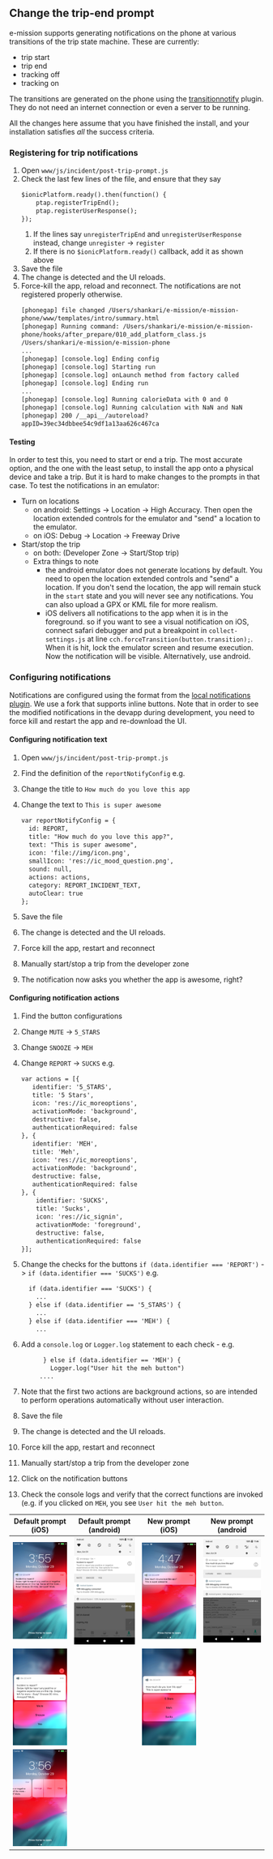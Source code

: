 Change the trip-end prompt
---

e-mission supports generating notifications on the phone at various transitions of the trip state machine. These are currently:
- trip start
- trip end
- tracking off
- tracking on

The transitions are generated on the phone using the [transitionnotify](https://github.com/e-mission/e-mission-transition-notify.git) plugin. They do not need an internet connection or even a server to be running.

All the changes here assume that you have finished the install, and your installation satisfies *all* the success criteria.

### Registering for trip notifications ###

1. Open `www/js/incident/post-trip-prompt.js`
1. Check the last few lines of the file, and ensure that they say
    ```
    $ionicPlatform.ready().then(function() {
        ptap.registerTripEnd();
        ptap.registerUserResponse();
    });
    ```
    1. If the lines say `unregisterTripEnd` and `unregisterUserResponse` instead, change `unregister` -> `register`
    1. If there is no `$ionicPlatform.ready()` callback, add it as shown above
1. Save the file
1. The change is detected and the UI reloads.
1. Force-kill the app, reload and reconnect. The notifications are not registered properly otherwise.
    ```
    [phonegap] file changed /Users/shankari/e-mission/e-mission-phone/www/templates/intro/summary.html
    [phonegap] Running command: /Users/shankari/e-mission/e-mission-phone/hooks/after_prepare/010_add_platform_class.js /Users/shankari/e-mission/e-mission-phone
    ...
    [phonegap] [console.log] Ending config
    [phonegap] [console.log] Starting run
    [phonegap] [console.log] onLaunch method from factory called
    [phonegap] [console.log] Ending run
    ...
    [phonegap] [console.log] Running calorieData with 0 and 0
    [phonegap] [console.log] Running calculation with NaN and NaN
    [phonegap] 200 /__api__/autoreload?appID=39ec34dbbee54c9df1a13aa626c467ca
    ```

#### Testing ####
In order to test this, you need to start or end a trip. The most accurate option, and the one with the least setup, to install the app onto a physical device and take a trip. But it is hard to make changes to the prompts in that case. To test the notifications in an emulator:
  - Turn on locations
    - on android: Settings -> Location -> High Accuracy. Then open the location extended controls for the emulator and "send" a location to the emulator.
    - on iOS: Debug -> Location -> Freeway Drive 
  - Start/stop the trip
    - on both: (Developer Zone -> Start/Stop trip)
    - Extra things to note
      - the android emulator does not generate locations by default. You need to open the location extended controls and "send" a location. If you don't send the location, the app will remain stuck in the `start` state and you will never see any notifications. You can also upload a GPX or KML file for more realism.
      - iOS delivers all notifications to the app when it is in the foreground. so if you want to see a visual notification on iOS, connect safari debugger and put a breakpoint in `collect-settings.js` at line `cch.forceTransition(button.transition);`.  When it is hit, lock the emulator screen and resume execution. Now the notification will be visible. Alternatively, use android.

### Configuring notifications ###

Notifications are configured using the format from the [local notifications plugin](https://github.com/shankari/cordova-plugin-local-notifications.git). We use a fork that supports inline buttons. Note that in order to see the modified notifications in the devapp during development, you need to force kill and restart the app and re-download the UI.

#### Configuring notification text ####

1. Open `www/js/incident/post-trip-prompt.js`
1. Find the definition of the `reportNotifyConfig` e.g.
1. Change the title to `How much do you love this app`
1. Change the text to `This is super awesome`

    ```
    var reportNotifyConfig = {
      id: REPORT,
      title: "How much do you love this app?",
      text: "This is super awesome",
      icon: 'file://img/icon.png',
      smallIcon: 'res://ic_mood_question.png',
      sound: null,
      actions: actions,
      category: REPORT_INCIDENT_TEXT,
      autoClear: true
    };
    ```
    
1. Save the file
1. The change is detected and the UI reloads.
1. Force kill the app, restart and reconnect
1. Manually start/stop a trip from the developer zone
1. The notification now asks you whether the app is awesome, right?

#### Configuring notification actions ####

1. Find the button configurations
1. Change `MUTE` -> `5_STARS`
1. Change `SNOOZE` -> `MEH`
1. Change `REPORT` -> `SUCKS`
    e.g.
    ```
    var actions = [{
       identifier: '5_STARS',
       title: '5 Stars',
       icon: 'res://ic_moreoptions',
       activationMode: 'background',
       destructive: false,
       authenticationRequired: false
    }, {
       identifier: 'MEH',
       title: 'Meh',
       icon: 'res://ic_moreoptions',
       activationMode: 'background',
       destructive: false,
       authenticationRequired: false
    }, {
        identifier: 'SUCKS',
        title: 'Sucks',
        icon: 'res://ic_signin',
        activationMode: 'foreground',
        destructive: false,
        authenticationRequired: false
    }];
    ```
1. Change the checks for the buttons `if (data.identifier === 'REPORT')` -> `if (data.identifier === 'SUCKS')`
    e.g.
    ```
      if (data.identifier === 'SUCKS') {
        ...
      } else if (data.identifier == '5_STARS') {
        ...
      } else if (data.identifier === 'MEH') {
        ...
    ```
1. Add a `console.log` or `Logger.log` statement to each check - e.g.

    ```
          } else if (data.identifier == 'MEH') {
            Logger.log("User hit the meh button")
         ....
    ```

1. Note that the first two actions are background actions, so are intended to perform operations automatically without user interaction.
1. Save the file
1. The change is detected and the UI reloads.
1. Force kill the app, restart and reconnect
1. Manually start/stop a trip from the developer zone
1. Click on the notification buttons
1. Check the console logs and verify that the correct functions are invoked (e.g. if you clicked on `MEH`, you see `User hit the meh button`.

| Default prompt (iOS) | Default prompt (android) | New prompt (iOS) | New prompt (android |
| ------------- | --------- | ------------ | ----------- |
| ![default prompt ios](../../assets/tutorials/change_trip_end_prompt/default_prompt_ios.png) | ![default prompt android](../../assets/tutorials/change_trip_end_prompt/default_prompt_android.png) | ![new prompt ios)](../../assets/tutorials/change_trip_end_prompt/new_prompt_ios.png) | ![new prompt android)](../../assets/tutorials/change_trip_end_prompt/new_prompt_android.png) | 
| ![default prompt expand view ios](../../assets/tutorials/change_trip_end_prompt/default_prompt_expand_view_ios.png) | | ![new prompt expand view ios)](../../assets/tutorials/change_trip_end_prompt/new_prompt_expand_view_ios.png) | | 
| ![default prompt expand ios](../../assets/tutorials/change_trip_end_prompt/default_prompt_expand_ios.png) | | | | 
